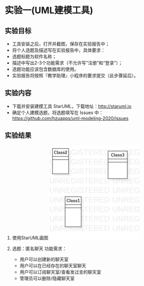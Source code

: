 # 实验一(UML建模工具)

## 实验目标
 + 工具安装之后，打开并截图，保存在实验报告中；
 + 将个人选题及描述写在实验报告中，具体要求：
 + 选题标题为软件名称；
 + 描述中写出2-3个功能需求（不允许写“注册”和“登录”）；
 + 选题功能应该包含数据库的使用。
 + 实验报告将按照『教学助理』小程序的要求提交（此步骤延后）。

## 实验内容
+ 下载并安装建模工具 StarUML，下载地址：http://staruml.io
+ 确定个人建模选题，将选题填写在 Issues 中：
https://github.com/hzuapps/uml-modeling-2020/issues

## 实验结果
1. 使用StarUML画图
    ![图一](./lab1.jpg)

2. 选题：匿名聊天
    功能需求：
    + 用户可以创建新的聊天室
    + 用户可以在已经存在的聊天室聊天
    + 用户可以订阅聊天室/查看发过言的聊天室
    + 管理员可以删除/隐藏聊天室